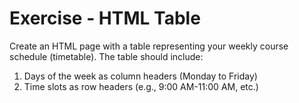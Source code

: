 # Exercise - HTML Table

Create an HTML page with a table representing your weekly course schedule (timetable). The table should include:

1. Days of the week as column headers (Monday to Friday)
2. Time slots as row headers (e.g., 9:00 AM-11:00 AM, etc.)